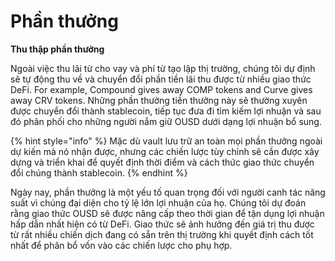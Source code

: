 # Phần thưởng

**Thu thập phần thưởng**

Ngoài việc thu lãi từ cho vay và phí từ tạo lập thị trường, chúng tôi dự định sẽ tự động thu về và chuyển đổi phần tiền lãi thu được từ nhiều giao thức DeFi. For example, Compound gives away COMP tokens and Curve gives away CRV tokens. Những phần thưởng tiền thưởng này sẽ thường xuyên được chuyển đổi thành stablecoin, tiếp tục đưa đi tìm kiếm lợi nhuận và sau đó phân phối cho những người nắm giữ OUSD dưới dạng lợi nhuận bổ sung.

{% hint style="info" %}
Mặc dù vault lưu trữ an toàn mọi phần thưởng ngoài dự kiến mà nó nhận được, nhưng các chiến lược tùy chỉnh sẽ cần được xây dựng và triển khai để quyết định thời điểm và cách thức giao thức chuyển đổi chúng thành stablecoin.
{% endhint %}

Ngày nay, phần thưởng là một yếu tố quan trọng đối với người canh tác năng suất vì chúng đại diện cho tỷ lệ lớn lợi nhuận của họ. Chúng tôi dự đoán rằng giao thức OUSD sẽ được nâng cấp theo thời gian để tận dụng lợi nhuận hấp dẫn nhất hiện có từ DeFi. Giao thức sẽ ảnh hưởng đến giá trị thu được từ rất nhiều chiến dịch đang có sẵn trên thị trường khi quyết định cách tốt nhất để phân bổ vốn vào các chiến lược cho phụ hợp.



